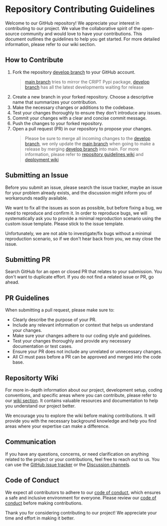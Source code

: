 # Repository Contributing Guidelines

Welcome to our GitHub repository! We appreciate your interest in contributing to our project.
We value the collaborative spirit of the open-source community and would love to have your contributions.
This document outlines the guidelines to help you get started.
For more detailed information, please refer to our wiki section.

## How to Contribute

1. Fork the repository [develop branch](https://github.com/C-Accel-CRIPT/Python-SDK/tree/develop) to your GitHub
   account.
   > [main branch](https://github.com/C-Accel-CRIPT/Python-SDK/tree/main) tries to mirror the CRIPT Pypi package,
   > [develop branch](https://github.com/C-Accel-CRIPT/Python-SDK/tree/develop) has all the latest developments waiting
   > for release
2. Create a new branch in your forked repository. Choose a descriptive name that summarizes your contribution.
3. Make the necessary changes or additions to the codebase.
4. Test your changes thoroughly to ensure they don't introduce any issues.
5. Commit your changes with a clear and concise commit message.
6. Push the changes to your forked repository.
7. Open a pull request (PR) in our repository to propose your changes.
   > Please be sure to merge all incoming changes to the
   > [develop branch](https://github.com/C-Accel-CRIPT/Python-SDK/tree/develop), we only update the
   > [main branch](https://github.com/C-Accel-CRIPT/Python-SDK/tree/main) when going to make a release by
   > merging [develop branch](https://github.com/C-Accel-CRIPT/Python-SDK/tree/develop) into main.
   > For more information, please refer to
   > [repository guidelines wiki](https://github.com/C-Accel-CRIPT/Python-SDK/wiki/Repository-Guidelines)
   > and [deployment wiki](https://github.com/C-Accel-CRIPT/Python-SDK/wiki/Manually-Deploy-to-Pypi)

## Submitting an Issue

Before you submit an issue, please search the issue tracker, maybe an issue for your problem already exists, and the
discussion might inform you of workarounds readily available.

We want to fix all the issues as soon as possible, but before fixing a bug, we need to reproduce and confirm it. In
order to reproduce bugs, we will systematically ask you to provide a minimal reproduction scenario using the custom
issue template. Please stick to the issue template.

Unfortunately, we are not able to investigate/fix bugs without a minimal reproduction scenario, so if we don't hear
back from you, we may close the issue.

## Submitting PR

Search GitHub for an open or closed PR that relates to your submission. You
don't want to duplicate effort. If you do not find a related issue or PR,
go ahead.

## PR Guidelines

When submitting a pull request, please make sure to:

- Clearly describe the purpose of your PR.
- Include any relevant information or context that helps us understand your changes.
- Make sure your changes adhere to our coding style and guidelines.
- Test your changes thoroughly and provide any necessary documentation or test cases.
- Ensure your PR does not include any unrelated or unnecessary changes.
- All CI must pass before a PR can be approved and merged into the code base.

## Repositorty Wiki

For more in-depth information about our project, development setup, coding conventions, and specific areas where you can
contribute,
please refer to our [wiki section](https://github.com/C-Accel-CRIPT/Python-SDK/wiki).
It contains valuable resources and documentation to help you understand our project better.

We encourage you to explore the wiki before making contributions. It will provide you with the necessary background
knowledge and help you find areas where your expertise can make a difference.

## Communication

If you have any questions, concerns, or need clarification on anything related to the project or your contributions,
feel free to reach out to us.
You can use the [GitHub issue tracker](https://github.com/C-Accel-CRIPT/Python-SDK/issues) or
the [Discussion channels](https://github.com/C-Accel-CRIPT/Python-SDK/discussions).

## Code of Conduct

We expect all contributors to adhere to our
[code of conduct](https://github.com/C-Accel-CRIPT/Python-SDK/blob/develop/CODE_OF_CONDUCT.md),
which ensures a safe and inclusive environment for everyone.
Please review our [code of conduct](https://github.com/C-Accel-CRIPT/Python-SDK/blob/develop/CODE_OF_CONDUCT.md)
before making contributions.

Thank you for considering contributing to our project! We appreciate your time and effort in making it better.
